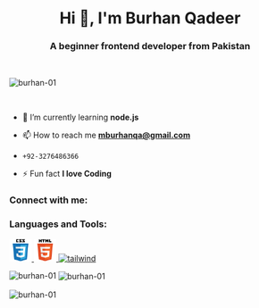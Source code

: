 <h1 align="center">Hi 👋, I'm Burhan Qadeer</h1>
<h3 align="center">A beginner frontend developer from Pakistan</h3>

<img src="https://th.bing.com/th/id/OIP.A6Sl8DS_C6-mYf2KiqvtyAHaFj?w=232&h=180&c=7&r=0&o=5&dpr=1.5&pid=1.7" alt="">

<p align="left"> <img src="https://komarev.com/ghpvc/?username=burhan-01&label=Profile%20views&color=0e75b6&style=flat" alt="burhan-01" /> </p>

<p align="left"> <a href="https://twitter.com/" target="blank"><img src="https://img.shields.io/twitter/follow/?logo=twitter&style=for-the-badge" alt="" /></a> </p>

- 🌱 I’m currently learning **node.js**

- 📫 How to reach me **mburhanqa@gmail.com** 
-     +92-3276486366

- ⚡ Fun fact **I love Coding**

<h3 align="left">Connect with me:</h3>
<p align="left">
</p>

<h3 align="left">Languages and Tools:</h3>
<p align="left"> <a href="https://www.w3schools.com/css/" target="_blank" rel="noreferrer"> <img src="https://raw.githubusercontent.com/devicons/devicon/master/icons/css3/css3-original-wordmark.svg" alt="css3" width="40" height="40"/> </a> <a href="https://www.w3.org/html/" target="_blank" rel="noreferrer"> <img src="https://raw.githubusercontent.com/devicons/devicon/master/icons/html5/html5-original-wordmark.svg" alt="html5" width="40" height="40"/> </a> <a href="https://tailwindcss.com/" target="_blank" rel="noreferrer"> <img src="https://www.vectorlogo.zone/logos/tailwindcss/tailwindcss-icon.svg" alt="tailwind" width="40" height="40"/> </a> </p>

<p><img align="left" src="https://github-readme-stats.vercel.app/api/top-langs?username=burhan-01&show_icons=true&locale=en&layout=compact" alt="burhan-01" /></p>

<p>&nbsp;<img align="center" src="https://github-readme-stats.vercel.app/api?username=burhan-01&show_icons=true&locale=en" alt="burhan-01" /></p>

<p><img align="center" src="https://github-readme-streak-stats.herokuapp.com/?user=burhan-01&" alt="burhan-01" /></p>
